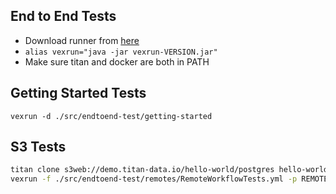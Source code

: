 ## End to End Tests

*   Download runner from [here](https://github.com/mcred/vexrun/releases)
*   `alias vexrun="java -jar vexrun-VERSION.jar"`
*   Make sure titan and docker are both in PATH


## Getting Started Tests
`vexrun -d ./src/endtoend-test/getting-started`

## S3 Tests
```bash
titan clone s3web://demo.titan-data.io/hello-world/postgres hello-world 
vexrun -f ./src/endtoend-test/remotes/RemoteWorkflowTests.yml -p REMOTE s3 -p URI s3://titan-data-cto/e2etest -p REPO hello-world
```